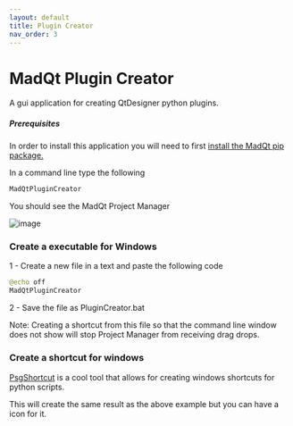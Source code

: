 ```yaml
---
layout: default
title: Plugin Creator
nav_order: 3
---
```

# MadQt Plugin Creator
A gui application for creating QtDesigner python plugins.


##### Prerequisites
In order to install this application you will need to first
[install the MadQt pip package.](https://madponyinteractive.github.io/MadQt/get-started.html)

In a command line type the following
```python
MadQtPluginCreator
```

You should see the MadQt Project Manager

![image](https://user-images.githubusercontent.com/30872066/147564757-4022a05d-09b1-46f1-ab56-04056f3b8a38.png)


### Create a executable for Windows
1 - Create a new file in a text and paste the following code
```python
@echo off
MadQtPluginCreator
```
2 - Save the file as PluginCreator.bat

Note: Creating a shortcut from this file so that the command line window\
does not show will stop Project Manager from receiving drag drops.

### Create a shortcut for windows
[PsgShortcut](https://pypi.org/project/psgshortcut/) is a cool tool that allows for
creating windows shortcuts for python scripts.

This will create the same result as the above example but you can have a icon for it.
